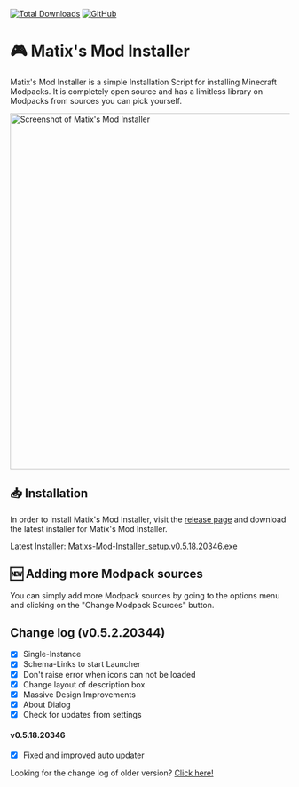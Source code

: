 [![Total Downloads](https://img.shields.io/github/downloads/Matix-Media/Matixs-Mod-Installer/total?color=%233498db&style=for-the-badge)](https://github.com/Matix-Media/Matixs-Mod-Installer/releases/latest)
[![GitHub](https://img.shields.io/github/license/Matix-Media/Matixs-Mod-Installer?color=%233498DB&style=for-the-badge)](/LICENSE)


# 🎮 Matix's Mod Installer

Matix's Mod Installer is a simple Installation Script for installing Minecraft Modpacks. It is completely open source and has a limitless library on Modpacks from sources you can pick yourself.

<img src="https://imgur.com/JUBhbKy.jpg" alt="Screenshot of Matix's Mod Installer" width="640">

## 📥 Installation
In order to install Matix's Mod Installer, visit the [release page](https://github.com/Matix-Media/Matixs-Mod-Installer/releases/latest) and download the latest installer for Matix's Mod Installer.

Latest Installer: [Matixs-Mod-Installer_setup.v0.5.18.20346.exe](https://github.com/Matix-Media/Matixs-Mod-Installer/releases/download/v0.5.18.20346/Matixs-Mod-Installer_setup.v0.5.18.20346.exe)

## 🆕 Adding more Modpack sources
You can simply add more Modpack sources by going to the options menu and clicking on the "Change Modpack Sources" button.

## Change log (v0.5.2.20344)
- [X] Single-Instance
- [X] Schema-Links to start Launcher
- [X] Don't raise error when icons can not be loaded
- [X] Change layout of description box
- [X] Massive Design Improvements
- [X] About Dialog
- [X] Check for updates from settings

#### v0.5.18.20346
- [x] Fixed and improved auto updater


Looking for the change log of older version? [Click here!](changelog.md)
